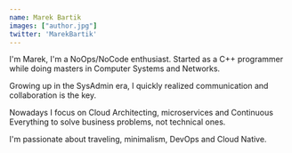 ```yaml
---
name: Marek Bartik
images: ["author.jpg"]
twitter: 'MarekBartik'
---
```


I'm Marek, I'm a NoOps/NoCode enthusiast. Started as a C++ programmer while doing masters in Computer Systems and Networks.

Growing up in the SysAdmin era, I quickly realized communication and collaboration is the key.

Nowadays I focus on Cloud Architecting, microservices and Continuous Everything to solve business problems, not technical ones.

I'm passionate about traveling, minimalism, DevOps and Cloud Native.